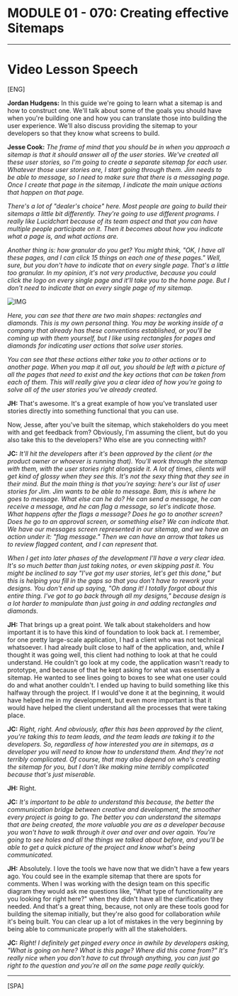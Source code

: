 # MODULE 01 - 070: Creating effective Sitemaps

***

# Video Lesson Speech

[ENG]  

**Jordan Hudgens:** In this guide we're going to learn 
what a sitemap is and how to construct one. We'll talk about some of the
 goals you should have when you're building one and how you can 
translate those into building the user experience. We'll also discuss 
providing the sitemap to your developers so that they know what screens 
to build.

**Jesse Cook:** *The frame of mind that you should be
 in when you approach a sitemap is that it should answer all of the user
 stories. We've created all these user stories, so I'm going to create a
 separate sitemap for each user. Whatever those user stories are, I 
start going through them. Jim needs to be able to message, so I need to 
make sure that there is a messaging page. Once I create that page in the
 sitemap, I indicate the main unique actions that happen on that page.*

*There's a lot of "dealer's choice" here. Most people are going to
 build their sitemaps a little bit differently. They're going to use 
different programs. I really like Lucidchart because of its team aspect 
and that you can have multiple people participate on it. Then it becomes
 about how you indicate what a page is, and what actions are.*

*Another thing is: how granular do you get? You might think, "OK, I
 have all these pages, and I can click 15 things on each one of these 
pages." Well, sure, but you don't have to indicate that on every single 
page. That's a little too granular. In my opinion, it's not very 
productive, because you could click the logo on every single page and 
it'll take you to the home page. But I don't need to indicate that on 
every single page of my sitemap.*

![IMG](/home/dev/git/2_iKASTAROAK/DevCamp_General/myLearningProcess/DevCamp2025/FullStack/MODULE_01_SCSS/01_067-082_UI-UX/01-070/01-070_IMG1.png)



*Here, you can see that there are two main shapes: rectangles and 
diamonds. This is my own personal thing. You may be working inside of a 
company that already has these conventions established, or you'll be 
coming up with them yourself, but I like using rectangles for pages and 
diamonds for indicating user actions that solve user stories.*

*You can see that these actions either take you to other actions 
or to another page. When you map it all out, you should be left with a 
picture of all the pages that need to exist and the key actions that can
 be taken from each of them. This will really give you a clear idea of 
how you're going to solve all of the user stories you've already 
created.*

**JH:** That's awesome. It's a great example of how 
you've translated user stories directly into something functional that 
you can use.

Now, Jesse, after you've built the sitemap, which stakeholders do you
 meet with and get feedback from? Obviously, I'm assuming the client, 
but do you also take this to the developers? Who else are you connecting
 with?

**JC:** *It'll hit the developers* after *it's
 been approved by the client (or the product owner or whoever is running
 that). You'll work through the sitemap with them, with the user stories
 right alongside it. A lot of times, clients will get kind of glossy 
when they see this. It's not the sexy thing that they see in their mind.
 But the main thing is that you're saying: here's our list of user 
stories for Jim. Jim wants to be able to message. Bam, this is where he 
goes to message. What else can he do? He can send a message, he can 
receive a message, and he can flag a message, so let's indicate those. 
What happens after the flags a message? Does he go to another screen? 
Does he go to an approval screen, or something else? We can indicate 
that. We have our messages screen represented in our sitemap, and we 
have an action under it: "flag message." Then we can have an arrow that 
takes us to review flagged content, and I can represent that.*

*When I get into later phases of the development I'll have a very 
clear idea. It's so much better than just taking notes, or even skipping
 past it. You might be inclined to say "I've got my user stories, let's 
get this done," but this is helping you fill in the gaps so that you 
don't have to rework your designs. You don't end up saying, "Oh dang it!
 I totally forgot about this entire thing. I've got to go back through 
all my designs," because design is a lot harder to manipulate than just 
going in and adding rectangles and diamonds.*

**JH:** That brings up a great point. We talk about 
stakeholders and how important it is to have this kind of foundation to 
look back at. I remember, for one pretty large-scale application, I had a
 client who was not technical whatsoever. I had already built close to 
half of the application, and, while ***I*** thought 
it was going well, this client had nothing to look at that he could 
understand. He couldn't go look at my code, the application wasn't ready
 to prototype, and because of that he kept asking for what was 
essentially a sitemap. He wanted to see lines going to boxes to see what
 one user could do and what another couldn't. I ended up having to build
 something like this halfway through the project. If I would've done it 
at the beginning, it would have helped me in my development, but even 
more important is that it would have helped the client understand all 
the processes that were taking place.

**JC:** *Right, right. And obviously, after this has 
been approved by the client, you're taking this to team leads, and the 
team leads are taking it to the developers. So, regardless of how 
interested you are in sitemaps, as a developer you will need to know how
 to understand them. And they're not terribly complicated. Of course, 
that may also depend on who's creating the sitemap for you, but I don't 
like making mine terribly complicated because that's just miserable.*

**JH:** Right.

**JC:** *It's important to be able to understand this
 because, the better the communication bridge between creative and 
development, the smoother every project is going to go. The better you 
can understand the sitemaps that are being created, the more valuable 
you are as a developer because you won't have to walk through it over 
and over and over again. You're going to see holes and all the things we
 talked about before, and you'll be able to get a quick picture of the 
project and know what's being communicated.*

**JH:** Absolutely. I love the tools we have now that we
 didn't have a few years ago. You could see in the example sitemap that 
there are spots for comments. When I was working with the design team on
 this specific diagram they would ask me questions like, "What type of 
functionality are you looking for right here?" when they didn't have all
 the clarification they needed. And that's a great thing, because, not 
only are these tools good for building the sitemap initially, but 
they're also good for collaboration *while* it's being built. You
 can clear up a lot of mistakes in the very beginning by being able to 
communicate properly with all the stakeholders.

**JC:** *Right! I definitely get pinged every once in
 awhile by developers asking, "What is going on here? What is this page?
 Where did this come from?" It's really nice when you don't have to cut 
through anything, you can just go right to the question and you're all 
on the same page really quickly.*





***

[SPA]  
